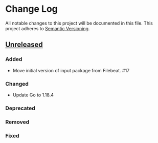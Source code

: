 # Change Log
All notable changes to this project will be documented in this file.
This project adheres to [Semantic Versioning](http://semver.org/).

## [Unreleased]

### Added

- Move initial version of input package from Filebeat. #17

### Changed

- Update Go to 1.18.4

### Deprecated

### Removed

### Fixed

[Unreleased]: https://github.com/elastic/elastic-agent-system-metrics/compare/v0.0.0...HEAD
